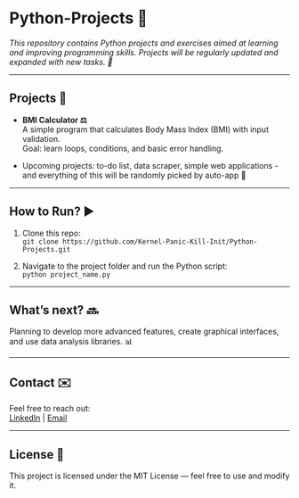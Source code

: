 # Python-Projects 🐍

*This repository contains Python projects and exercises aimed at learning and improving programming skills. Projects will be regularly updated and expanded with new tasks. 🚀*

---

## Projects 📂

- **BMI Calculator ⚖️**  
  A simple program that calculates Body Mass Index (BMI) with input validation.  
  Goal: learn loops, conditions, and basic error handling.

- Upcoming projects: to-do list, data scraper, simple web applications - and everything of this will be randomly picked by auto-app 🌱

---

## How to Run? ▶️

1. Clone this repo:  
   `git clone https://github.com/Kernel-Panic-Kill-Init/Python-Projects.git`

2. Navigate to the project folder and run the Python script:  
   `python project_name.py`

---

## What’s next? 🔜

Planning to develop more advanced features, create graphical interfaces, and use data analysis libraries. 📊

---

## Contact ✉️

Feel free to reach out:  
[LinkedIn](https://www.linkedin.com/in/filip-%C5%82uka-495a71372/) | [Email](mailto:kernel.panic.kill.init.com)  

---

## License 📝

This project is licensed under the MIT License — feel free to use and modify it.
